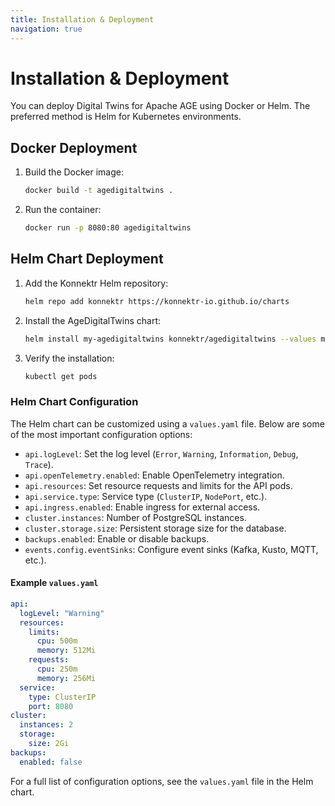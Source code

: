 ```yaml
---
title: Installation & Deployment
navigation: true
---
```


# Installation & Deployment

You can deploy Digital Twins for Apache AGE using Docker or Helm. The preferred method is Helm for Kubernetes environments.

## Docker Deployment

1. Build the Docker image:
   ```bash
   docker build -t agedigitaltwins .
   ```
2. Run the container:
   ```bash
   docker run -p 8080:80 agedigitaltwins
   ```

## Helm Chart Deployment

1. Add the Konnektr Helm repository:
   ```bash
   helm repo add konnektr https://konnektr-io.github.io/charts
   ```
2. Install the AgeDigitalTwins chart:
   ```bash
   helm install my-agedigitaltwins konnektr/agedigitaltwins --values my-values.yaml
   ```
3. Verify the installation:
   ```bash
   kubectl get pods
   ```

### Helm Chart Configuration

The Helm chart can be customized using a `values.yaml` file. Below are some of the most important configuration options:

- `api.logLevel`: Set the log level (`Error`, `Warning`, `Information`, `Debug`, `Trace`).
- `api.openTelemetry.enabled`: Enable OpenTelemetry integration.
- `api.resources`: Set resource requests and limits for the API pods.
- `api.service.type`: Service type (`ClusterIP`, `NodePort`, etc.).
- `api.ingress.enabled`: Enable ingress for external access.
- `cluster.instances`: Number of PostgreSQL instances.
- `cluster.storage.size`: Persistent storage size for the database.
- `backups.enabled`: Enable or disable backups.
- `events.config.eventSinks`: Configure event sinks (Kafka, Kusto, MQTT, etc.).

#### Example `values.yaml`

```yaml
api:
  logLevel: "Warning"
  resources:
    limits:
      cpu: 500m
      memory: 512Mi
    requests:
      cpu: 250m
      memory: 256Mi
  service:
    type: ClusterIP
    port: 8080
cluster:
  instances: 2
  storage:
    size: 2Gi
backups:
  enabled: false
```

For a full list of configuration options, see the `values.yaml` file in the Helm chart.
